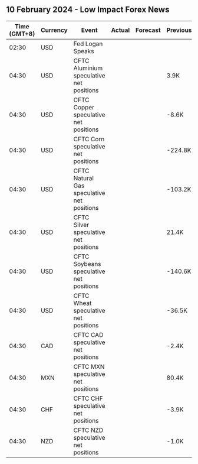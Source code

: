 ## 10 February 2024 - Low Impact Forex News

| Time (GMT+8) | Currency | Event | Actual | Forecast | Previous |
|------|----------|-------|--------|----------|----------|
| 02:30 | USD | Fed Logan Speaks |  |  |  |
| 04:30 | USD | CFTC Aluminium speculative net positions |  |  | 3.9K |
| 04:30 | USD | CFTC Copper speculative net positions |  |  | -8.6K |
| 04:30 | USD | CFTC Corn speculative net positions |  |  | -224.8K |
| 04:30 | USD | CFTC Natural Gas speculative net positions |  |  | -103.2K |
| 04:30 | USD | CFTC Silver speculative net positions |  |  | 21.4K |
| 04:30 | USD | CFTC Soybeans speculative net positions |  |  | -140.6K |
| 04:30 | USD | CFTC Wheat speculative net positions |  |  | -36.5K |
| 04:30 | CAD | CFTC CAD speculative net positions |  |  | -2.4K |
| 04:30 | MXN | CFTC MXN speculative net positions |  |  | 80.4K |
| 04:30 | CHF | CFTC CHF speculative net positions |  |  | -3.9K |
| 04:30 | NZD | CFTC NZD speculative net positions |  |  | -1.0K |
